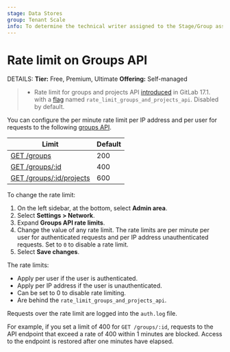 ```yaml
---
stage: Data Stores
group: Tenant Scale
info: To determine the technical writer assigned to the Stage/Group associated with this page, see https://handbook.gitlab.com/handbook/product/ux/technical-writing/#assignments
---
```


# Rate limit on Groups API

DETAILS:
**Tier:** Free, Premium, Ultimate
**Offering:** Self-managed

> - Rate limit for groups and projects API [introduced](https://gitlab.com/gitlab-org/gitlab/-/merge_requests/152733) in GitLab 17.1. with a [flag](../feature_flags.md) named `rate_limit_groups_and_projects_api`. Disabled by default.

You can configure the per minute rate limit per IP address and per user for requests to the following [groups API](../../api/groups.md).

| Limit                                                                  | Default |
|------------------------------------------------------------------------|---------|
| [GET /groups](../../api/groups.md#list-groups)                         | 200     |
| [GET /groups/:id](../../api/groups.md#details-of-a-group)              | 400     |
| [GET /groups/:id/projects](../../api/groups.md#list-a-groups-projects) | 600     |

To change the rate limit:

1. On the left sidebar, at the bottom, select **Admin area**.
1. Select **Settings > Network**.
1. Expand **Groups API rate limits**.
1. Change the value of any rate limit. The rate limits are per minute per user for authenticated requests and per IP address unauthenticated requests.
   Set to `0` to disable a rate limit.
1. Select **Save changes**.

The rate limits:

- Apply per user if the user is authenticated.
- Apply per IP address if the user is unauthenticated.
- Can be set to 0 to disable rate limiting.
- Are behind the `rate_limit_groups_and_projects_api`.

Requests over the rate limit are logged into the `auth.log` file.

For example, if you set a limit of 400 for `GET /groups/:id`, requests to the API endpoint that
exceed a rate of 400 within 1 minutes are blocked. Access to the endpoint is restored after one minutes have elapsed.
